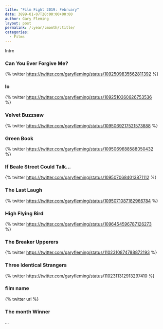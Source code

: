 ```yaml
---
title: "Film Fight 2019: February"
date: 3899-01-07T20:00:00+00:00
author: Gary Fleming
layout: post
permalink: /:year/:month/:title/
categories:
  - Films
---
```


Intro

### Can You Ever Forgive Me?

{% twitter https://twitter.com/garyfleming/status/1092509835562811392 %}

### Io

{% twitter https://twitter.com/garyfleming/status/1092510360626753536 %}

### Velvet Buzzsaw

{% twitter https://twitter.com/garyfleming/status/1095069217521573888 %}

### Green Book

{% twitter https://twitter.com/garyfleming/status/1095069688588050432 %}

### If Beale Street Could Talk...

{% twitter https://twitter.com/garyfleming/status/1095070684013871112 %}

### The Last Laugh

{% twitter https://twitter.com/garyfleming/status/1095071087182966784 %}

### High Flying Bird

{% twitter https://twitter.com/garyfleming/status/1096454596787126273 %}

### The Breaker Upperers

{% twitter https://twitter.com/garyfleming/status/1102310874788872193 %}

### Three Identical Strangers

{% twitter https://twitter.com/garyfleming/status/1102311312913297410 %}

### film name

{% twitter url %}


### The month Winner

...
